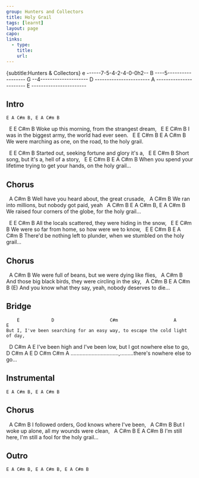 ```yaml
---
group: Hunters and Collectors
title: Holy Grail
tags: [learnt]
layout: page
capo: 
links: 
  - type: 
    title: 
    url: 
---
```



{subtitle:Hunters & Collectors}
	e ------7-5-4-2-4-0-0h2--
	B ----5------------------
	G --4--------------------
	D -----------------------
	A -----------------------
	E -----------------------
## Intro
	E A C#m B, E A C#m B

&nbsp;    E             E                 C#m       B
	Woke up this morning, from the strangest dream,
&nbsp;    E                     E         C#m            B
	I was in the biggest army, the world had ever seen.
&nbsp;             E           E           C#m          B    E    A C#m B
	We were marching as one, on the road, to the holy grail.

&nbsp;    E        E            C#m         B
	Started out, seeking fortune and glory it's a,
&nbsp;    E      E                 C#m       B
	Short song, but it's a, hell of a story,
&nbsp;              E                    E                 C#m           B    E    A C#m B
	When you spend your lifetime trying to get your hands, on the holy grail...

## Chorus
&nbsp;    A                               C#m       B
	Well have you heard about, the great crusade,
&nbsp;    A                          C#m        B
	We ran into millions, but nobody got paid, yeah
&nbsp;    A                              C#m            B    E      A C#m B, E A C#m B
	We raised four corners of the globe, for the holy grail...

&nbsp;    E                E                   C#m           B
	All the locals scattered, they were hiding in the snow,
&nbsp;    E                    E        C#m            B
	We were so far from home, so how were we to know,
&nbsp;                E               E                 C#m            B    E      A C#m B
	There'd be nothing left to plunder, when we stumbled on the holy grail...

## Chorus
&nbsp;    A                                   C#m        B
	We were full of beans, but we were dying like flies,
&nbsp;    A                                     C#m             B
	And those big black birds, they were circling in the sky,
&nbsp;    A                              C#m    B            E       A C#m B  (E)
	And you know what they say, yeah, nobody deserves to die...

## Bridge
	    E            D                     C#m                     A        E
	But I, I've been searching for an easy way, to escape the cold light of day,
&nbsp;               D                  C#m                    A       E
	I've been high and I've been low, but I got nowhere else to go,
&nbsp;               D                  C#m                          A       E   D C#m C#m A
	................................,.........there's nowhere else to go...

## Instrumental
	E A C#m B, E A C#m B

## Chorus
&nbsp;    A                   C#m                  B
	I followed orders, God knows where I've been,
&nbsp;    A                     C#m                B
	But I woke up alone, all my wounds were clean,
&nbsp;    A               C#m            B            E       A   C#m B
	I'm still here,   I'm still a fool for the holy grail...

## Outro
	E A C#m B, E A C#m B, E A C#m B

